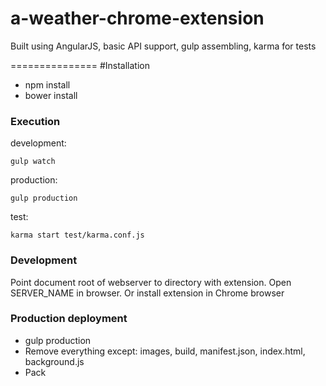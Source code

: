 a-weather-chrome-extension
===============

Built using AngularJS, basic API support, gulp assembling, karma for tests

===============
#Installation

* npm install
* bower install

### Execution

development:

    gulp watch

production:

    gulp production

test:

    karma start test/karma.conf.js

### Development

Point document root of webserver to directory with extension. Open SERVER_NAME in browser. Or install extension in Chrome browser

### Production deployment

* gulp production
* Remove everything except: images, build, manifest.json, index.html, background.js
* Pack
